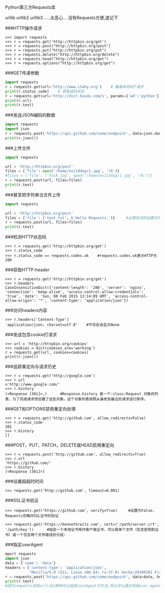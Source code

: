 
Python第三方Requests库
<!--more-->

urllib urllib2 urllib3 .....太恶心...  没有Requests方便,遂记下

###HTTP操作请求
```shell
>>> import requests
>>> r = requests.get('http://httpbin.org/get')
>>> r = requests.post("http://httpbin.org/post")
>>> r = requests.put("http://httpbin.org/put")
>>> r = requests.delete("http://httpbin.org/delete")
>>> r = requests.head("http://httpbin.org/get")
>>> r = requests.options("http://httpbin.org/get")
```

###GET传递参数
```python
import requests
r = requests.get(url='http://www.itwhy.org')    # 最基本的GET请求
print(r.status_code)    # 获取返回状态
r = requests.get(url='http://dict.baidu.com/s', params={'wd':'python'})   #带参数的GET请求
print(r.url)
print(r.text) 
```


###发送JSON编码的数据
```python
import requests
import json 
r = requests.post('https://api.github.com/some/endpoint', data=json.dumps({'some': 'data'}))
print(r.json())
```


###上传文件
```python
import requests
 
url = 'http://httpbin.org/post'
files = {'file': open('/home/evilddog/1.jpg', 'rb')}
#files = {'file': ('fuck.jpg', open('/home/evilddog/1.jpg', 'rb'))}     #显式的设置文件名
r = requests.post(url, files=files)
print(r.text)
```
###甚至把字符串当文件上传
```python
import requests
 
url = 'http://httpbin.org/post'
files = {'file': ('test.txt', b'Hello Requests.')}     #必需显式的设置文件名
r = requests.post(url, files=files)
print(r.text)
```


###检测HTTP状态码
```shell
>>> r = requests.get('http://httpbin.org/get')
>>> r.status_code
>>> r.status_code == requests.codes.ok    #requests.codes.ok表示HTTP为200
```

###获取HTTP-header
```shell
>>> r = requests.get('http://httpbin.org/get')
>>> r.headers
CaseInsensitiveDict({'content-length': '286', 'server': 'nginx', 'connection': 'keep-alive', 'access-control-allow-credentials': 'true', 'date': 'Sun, 08 Feb 2015 13:14:09 GMT', 'access-control-allow-origin': '*', 'content-type': 'application/json'})
```

###访问headers内容
```shell
>>> r.headers['Content-Type']
'application/json; charset=utf-8'    #不存在会显示None
```


###发送包含cookie打请求
```shell
>>> url = 'http://httpbin.org/cookies'
>>> cookies = dict(cookies_are='working')
r = requests.get(url, cookies=cookies)
print(r.json())
```

###追踪重定向与请求历史
```shell
>>> r = requests.get('http://google.com')
>>> r.url
u'http://www.google.com/'
>>> r.history
(<Response [301]>,)      #Response.history 是一个:class:Request 对象的列表，为了完成请求而创建了这些对象。这个对象列表按照从最老到最近的请求进行排序。
```


###GET和OPTIONS禁用重定向处理
```shell
>>> r = requests.get('http://github.com', allow_redirects=False)
>>> r.status_code
301
>>> r.history
[]
```


###POST，PUT，PATCH，DELETE或HEAD启用重定向
```shell
>>> r = requests.post('http://github.com', allow_redirects=True)
>>> r.url
'https://github.com/'
>>> r.history
[<Response [301]>]
```


###设置超超时时间
```shell
>>> requests.get('http://github.com', timeout=0.001)
```

###SSL证书验证
```shell
>>> requests.get('https://github.com', verify=True)     #设置为False，Requests忽略对SSL证书的验证
```
```shell
>>> requests.get('https://kennethreitz.com', cert=('/path/server.crt', '/path/key'))      #指定一个本地证书用作客户端证书，可以是单个文件（包含密钥和证书）或一个包含两个文件路径的元组:
```

###指定userAgent
```python
mport requests
import json 
data = {'some': 'data'}
headers = {'content-type': 'application/json',
           "Mozilla/5.0 (X11; Linux x86_64; rv:37.0) Gecko/20100101 Firefox/37.0"}
r = requests.post('https://api.github.com/some/endpoint', data=data, headers=headers)
print(r.text)
#因为requests没有urllib2那种可以指定userAgent打方法,所以可以通过添加user-agent到headers字典打方式指定UA头
```

